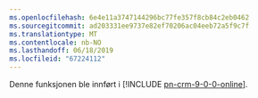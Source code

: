 ```yaml
---
ms.openlocfilehash: 6e4e11a3747144296bc77fe357f8cb84c2eb0462
ms.sourcegitcommit: ad203331ee9737e82ef70206ac04eeb72a5f9c7f
ms.translationtype: MT
ms.contentlocale: nb-NO
ms.lasthandoff: 06/18/2019
ms.locfileid: "67224112"
---
```

Denne funksjonen ble innført i [!INCLUDE [pn-crm-9-0-0-online](../includes/pn-crm-9-0-0-online.md)].
